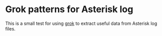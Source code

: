 Grok patterns for Asterisk log
==============================

This is a small test for using [grok](http://code.google.com/p/semicomplete/wiki/Grok) 
to extract useful data from Asterisk log files. 

